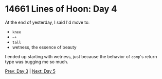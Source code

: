 # 14661 Lines of Hoon: Day 4
At the end of yesterday, I said I'd move to:
* `knee`
* `~+`
* `tall`
* wetness, the essence of beauty

I ended up starting with wetness, just because the behavior of `comp`'s return type was bugging me so much.

[Prev: Day 3](hoon3.md) | [Next: Day 5]()

